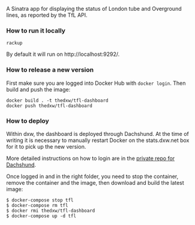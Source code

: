 A Sinatra app for displaying the status of London tube and Overground lines, as reported by the TfL API.

### How to run it locally

```
rackup
```

By default it will run on http://localhost:9292/.

### How to release a new version

First make sure you are logged into Docker Hub with `docker login`. Then build and push the image:

```
docker build . -t thedxw/tfl-dashboard
docker push thedxw/tfl-dashboard
```

### How to deploy

Within dxw, the dashboard is deployed through Dachshund. At the time of writing it is necessary to manually restart Docker on the stats.dxw.net box for it to pick up the new version.

More detailed instructions on how to login are in the [private repo for Dachshund](https://github.com/dxw/dachshund#deployment).

Once logged in and in the right folder, you need to stop the container, remove the container and the image, then download and build the latest image:

```
$ docker-compose stop tfl
$ docker-compose rm tfl
$ docker rmi thedxw/tfl-dashboard
$ docker-compose up -d tfl
```

